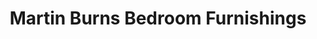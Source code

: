 ---
title: "Martin Burns Bedroom Furnishings"
url: /bunbury/martin-burns-bedroom-furnishings/
shop: bed
---